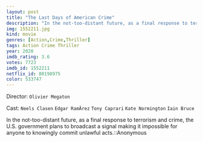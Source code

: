 ```yaml
---
layout: post
title: "The Last Days of American Crime"
description: "In the not-too-distant future, as a final response to terrorism and crime, the U.S. government plans to broadcast a signal making it impossible for anyone to knowingly commit unlawful acts.::Anonymous.."
img: 1552211.jpg
kind: movie
genres: [Action,Crime,Thriller]
tags: Action Crime Thriller 
year: 2020
imdb_rating: 3.6
votes: 7723
imdb_id: 1552211
netflix_id: 80198975
color: 533747
---
```

Director: `Olivier Megaton`  

Cast: `Neels Clasen` `Edgar RamĂ­rez` `Tony Caprari` `Kate Normington` `Iain Bruce` 

In the not-too-distant future, as a final response to terrorism and crime, the U.S. government plans to broadcast a signal making it impossible for anyone to knowingly commit unlawful acts.::Anonymous